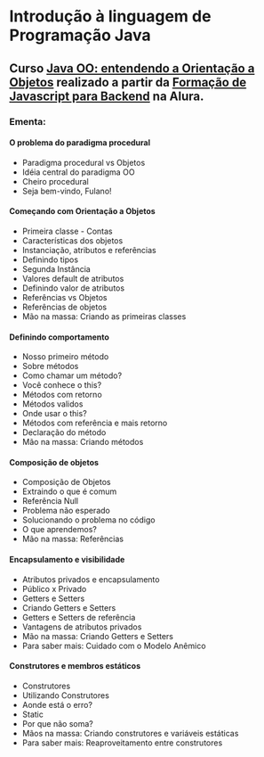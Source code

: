 # Introdução à linguagem de Programação Java
## Curso [Java OO: entendendo a Orientação a Objetos](https://cursos.alura.com.br/course/java-introducao-orientacao-objetos) realizado a partir da [Formação de Javascript para Backend](https://cursos.alura.com.br/formacao-java) na Alura.

### Ementa:   
#### O problema do paradigma procedural
 - Paradigma procedural vs Objetos
 - Idéia central do paradigma OO
 - Cheiro procedural
 - Seja bem-vindo, Fulano!
#### Começando com Orientação a Objetos
 - Primeira classe - Contas
 - Características dos objetos
 - Instanciação, atributos e referências
 - Definindo tipos
 - Segunda Instância
 - Valores default de atributos
 - Definindo valor de atributos
 - Referências vs Objetos
 - Referências de objetos
 - Mão na massa: Criando as primeiras classes
#### Definindo comportamento
 - Nosso primeiro método
 - Sobre métodos
 - Como chamar um método?
 - Você conhece o this?
 - Métodos com retorno
 - Métodos validos
 - Onde usar o this?
 - Métodos com referência e mais retorno
 - Declaração do método
 - Mão na massa: Criando métodos
#### Composição de objetos
 - Composição de Objetos
 - Extraindo o que é comum
 - Referência Null
 - Problema não esperado
 - Solucionando o problema no código
 - O que aprendemos?
 - Mão na massa: Referências
#### Encapsulamento e visibilidade
 - Atributos privados e encapsulamento
 - Público x Privado
 - Getters e Setters
 - Criando Getters e Setters
 - Getters e Setters de referência
 - Vantagens de atributos privados
 - Mão na massa: Criando Getters e Setters
 - Para saber mais: Cuidado com o Modelo Anêmico
#### Construtores e membros estáticos
 - Construtores
 - Utilizando Construtores
 - Aonde está o erro?
 - Static
 - Por que não soma?
 - Mãos na massa: Criando construtores e variáveis estáticas
 - Para saber mais: Reaproveitamento entre construtores
